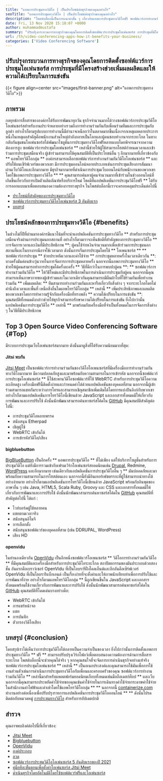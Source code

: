 ```yaml
---
title: "แอพการประชุมทางวิดีโอ | เป็นประโยชน์ต่อธุรกิจของคุณอย่างไร" 
seoTitle: "แอพการประชุมทางวิดีโอ | เป็นประโยชน์ต่อธุรกิจของคุณอย่างไร" 
description: "โพสต์บล็อกนี้เป็นการแนะนำสั้น ๆ เกี่ยวกับแอพการประชุมทางวิดีโอฟรี ซอฟต์แวร์การทำงานร่วมกันฟรีเหล่านี้มีคุณสมบัติที่หลากหลายสำหรับการประชุมกลุ่ม" 
date: Fri, 13 Nov 2020 15:18:07 +0000
author: muhammadmustafa
summary: "ปรับปรุงกระบวนการทางธุรกิจของคุณโดยการติดตั้งซอฟต์แวร์การประชุมโอเพ่นซอร์ส การประชุมที่มีโครงสร้างช่วยเพิ่มผลผลิตและให้ความได้เปรียบในการแข่งขัน" 
url: /th/video-conferencing-apps-how-it-benefits-your-business/
categories: ['Video Conferencing Software']
---
```


## ปรับปรุงกระบวนการทางธุรกิจของคุณโดยการติดตั้งซอฟต์แวร์การประชุมโอเพ่นซอร์ส การประชุมที่มีโครงสร้างช่วยเพิ่มผลผลิตและให้ความได้เปรียบในการแข่งขัน

{{< figure align=center src="images/first-banner.png" alt="แอพการประชุมทางวิดีโอ">}}


## ภาพรวม
กลยุทธ์การสื่อสารขององค์กรได้รับการพัฒนาทุกวัน ธุรกิจจำนวนมากได้วางซอฟต์แวร์การประชุมวิดีโอโอเพ่นซอร์สสำหรับงานประจำหลายอย่างรวมถึงการทำงานร่วมกันกับเพื่อนร่วมทีมและการประชุมกับลูกค้า อย่างไรก็ตามรูปแบบการทำงานนี้มีอำนาจเหนือกว่าในตลาดมากขึ้นเนื่องจากเหตุผลหลายประการ หนึ่งในเหตุผลสำคัญคือพนักงานส่วนใหญ่กำลังกลายเป็นโลกและผู้คนชอบทำงานจากระยะไกล ในทางกลับกันชุมชนโอเพ่นซอร์สได้พัฒนาโซลูชันการประชุมทางวิดีโอฟรีหลายแบบโดยพิจารณาจากความต้องการสูง ซอฟต์แวร์การประชุมโอเพ่นซอร์ส ** เหล่านี้ช่วยให้ผู้ใช้สามารถโฮสต์กำหนดเวลาและเข้าร่วมการประชุมเสมือนจริง ผู้เข้าร่วมสามารถใช้คุณสมบัติที่เป็นประโยชน์อื่น ๆ อีกมากมายที่เกี่ยวข้องกับ ** แอพโทรวิดีโอกลุ่ม ** องค์กรสามารถเลือกซอฟต์แวร์การทำงานร่วมกันวิดีโอโอเพ่นซอร์ส ** และปรับใช้บนเซิร์ฟเวอร์ของพวกเขา มีการประชุมออนไลน์หลายประเภทเช่นการประชุมเสียงการสัมมนาผ่านเว็บวิดีโอและอีกมากมาย
มีธุรกิจมากมายที่ดำเนินการประชุมเว็บออนไลน์กับพนักงานของพวกเขาโดยใช้แอพการประชุมทางวิดีโอ ** ** คุณสามารถค้นหาผู้คนจำนวนมากที่เข้าร่วมในช่วงออนไลน์ที่เกิดขึ้นเกี่ยวกับการเปิดตัวผลิตภัณฑ์หรือบริการใหม่ โชคดีที่แอปพลิเคชันการประชุมวิดีโอฟรี ** ได้รับการออกแบบมาเพื่อตอบสนองความต้องการทางธุรกิจ ในโพสต์บล็อกนี้เราจะครอบคลุมประเด็นต่อไปนี้
  * [][1][ประโยชน์ที่สำคัญของการประชุมทางวิดีโอ][2]
  * [ซอฟต์แวร์การประชุมทางวิดีโอโอเพ่นซอร์ส 3 อันดับแรก][3]
  * [บทสรุป][4]

## ประโยชน์หลักของการประชุมทางวิดีโอ {#benefits}
ในช่วงไม่กี่ปีที่ผ่านมาองค์กรมีแนวโน้มที่จะนำแอปพลิเคชันการประชุมทางวิดีโอ ** สำหรับการประชุมเสมือนจริงผ่านการประชุมนอกสถานที่ อย่างไรก็ตามเราจะเห็นข้อดีที่สำคัญของการประชุมทางวิดีโอ
** การจัดการเวลาและเงินที่มีประสิทธิภาพ **: ผู้คนใช้จ่ายเงินจำนวนมากเพื่อเข้าร่วมการประชุมนอกสถานที่และในบางกรณีอาจใช้เวลามาก ดังนั้นการเริ่มการประชุมโดยใช้ ** โอเพนซอร์ส ** ** ซอฟต์แวร์การประชุม ** ช่วยประหยัดเวลาและค่าใช้จ่าย
** การประชุมหลายครั้งในเวลาเดียวกัน **: บางครั้งมันค่อนข้างวุ่นวายในการจัดการการประชุมหลายครั้ง นอกจากนี้แอพการประชุมทางวิดีโอ ** ช่วยให้ผู้คนสามารถทำการประชุมได้ครั้งละครั้ง
** วิธีที่ดีกว่าในการพบปะผู้คน **: ** ซอฟต์แวร์การทำงานร่วมกันวิดีโอ ** ให้วิธีใหม่และมีประสิทธิภาพในการดำเนินการประชุมกับผู้คน นอกจากนี้คุณสามารถเห็นภาษากายของผู้เข้าร่วมและในเวลาเดียวกันคุณสามารถมีผืนผ้าใบที่ใช้ร่วมกันเพื่อทำงานร่วมกัน
** เพิ่มผลผลิต: ** ทีมสามารถทำงานร่วมกันและหารือเกี่ยวกับสิ่งต่าง ๆ จากระยะไกลโดยไม่คำนึงถึงเวลาและพื้นที่ เหนือสิ่งอื่นใดแอพโทรวิดีโอกลุ่ม ** เหล่านี้ ** เพิ่มประสิทธิภาพและผลผลิตของพวกเขาโดยการทำความรู้จักกับเครื่องมือที่ทรงพลัง
** ความได้เปรียบในการแข่งขัน **: คุณสมบัติทั้งหมดดังกล่าวช่วยให้ธุรกิจสามารถรักษาความได้เปรียบในการแข่งขัน ยิ่งไปกว่านั้นแอปพลิเคชันการประชุมวิดีโอ ** เหล่านี้ ** มาพร้อมกับเครื่องมือที่จำเป็นทั้งหมดในการจัดการสิ่งต่าง ๆ ในวิธีที่มีประสิทธิภาพ

## Top 3 Open Source Video Conferencing Software {#Top}
มีระบบการประชุมเว็บโอเพ่นซอร์สมากมาย ดังนั้นมาดูสิ่งที่ได้รับความนิยมมากที่สุด:

#### Jitsi พบกัน
[Jitsi Meet][5] เป็นซอฟต์แวร์การทำงานร่วมกันของวิดีโอโอเพนซอร์สที่มีเครื่องมือการทำงานร่วมกันทางวิดีโอมากมาย มีความปลอดภัยสูงและมาพร้อมกับความสามารถในการเข้ารหัส นอกจากนี้ซอฟต์แวร์การประชุมโอเพ่นซอร์ส ** นี้ใช้สะพานวิดีโอซอฟต์แวร์ที่ใช้ WebRTC สำหรับการประชุมวิดีโอความละเอียดสูง เครื่องมือฟรีนี้ติดตั้งง่ายและกำหนดค่าได้ด้วยแอปพลิเคชันของบุคคลที่สาม นอกจากนี้ผู้เข้าร่วมสามารถแชทกันระหว่างการโทรและสามารถเชิญสมาชิกเพิ่มเติมได้โดยการแบ่งปันลิงก์กับพวกเขา อย่างไรก็ตามแอปพลิเคชันการโทรวิดีโอนี้เขียนด้วย JavaScript และเอกสารทั้งหมดมีให้เกี่ยวกับการพัฒนาและการปรับใช้ ดังนั้นนักพัฒนาสามารถค้นหาซอร์สโค้ดใน [GitHub][6] มีคุณสมบัติสำคัญต่อไปนี้:
  * การประชุมวิดีโอหลายพรรค
  * สนับสนุน Etherpad
  * เชิญผู้ใช้
  * WebRTC เข้ากันได้
  * การเข้ารหัสวิดีโอ/เสียง

#### bigbluebutton
[BigBlueButton][7] เป็นอีกครั้ง ** แอพการประชุมวิดีโอ ** ที่ไม่เพียง แต่ให้บริการโซลูชั่นสำหรับการประชุมวิดีโอ แต่ยังมีการรวมเข้ากับเฟรมเวิร์กโอเพ่นซอร์สยอดนิยมเช่น [Drupal][8], Redmine, [WordPress][9] และอีกมากมาย เช่นเดียวกับแอปพลิเคชันการประชุมวิดีโออื่น ๆ ** มันปลอดภัยและมาพร้อมกับความสามารถในการโฮสต์ตนเอง นอกจากนี้ยังมีอินเทอร์เฟซตรรกะที่ผู้ใช้สามารถนำทางได้อย่างง่ายดาย อย่างไรก็ตามแอปพลิเคชันการโทรวิดีโอนี้เขียนด้วย JavaScript พร้อมกับอินพุตของภาษาอื่น ๆ เช่น Java, HTML5, Scala Ruby, Groovy และ CSS และเอกสารทั้งหมดมีให้เกี่ยวกับการพัฒนาและการปรับใช้ ดังนั้นนักพัฒนาสามารถค้นหาซอร์สโค้ดใน [GitHub][10] คุณสมบัติที่สำคัญต่อไปนี้ ได้แก่ :
  * ไวท์บอร์ดผู้ใช้หลายคน
  * แชทตามเวลาจริง
  * สนับสนุนอิโมจิ
  * การเลือกตั้ง
  * สนับสนุนซอฟต์แวร์ของบุคคลที่สาม (เช่น DDRUPAL, WordPress)
  * เสียง HD

#### openvidu
ในทำนองเดียวกัน [OpenVidu][11] เป็นอีกหนึ่งซอฟต์แวร์โอเพนซอร์ส ** วิดีโอการทำงานร่วมกันวิดีโอ ** ที่มีคุณสมบัติและเครื่องมือสำหรับการประชุมวิดีโอระยะไกล สถาปัตยกรรมของมันประกอบด้วยสองชั้น อันแรกคือเบราว์เซอร์ OpenVidu ที่เป็นไลบรารีฝั่งไคลเอ็นต์และอีกอันคือเซิร์ฟเวอร์ OpenVidu ที่เป็นไลบรารีแบ็กเอนด์ เป็นเรื่องง่ายที่จะตั้งค่าและให้ภาพนักเทียบท่าเพื่อการปรับใช้และการพัฒนาที่ง่าย อย่างไรก็ตามแอพโทรวิดีโอกลุ่ม ** นี้ถูกเขียนขึ้นใน JavaScript และเอกสารทั้งหมดพร้อมใช้งานเกี่ยวกับการพัฒนาและการปรับใช้ ดังนั้นนักพัฒนาสามารถค้นหาซอร์สโค้ดใน [GitHub][12] คุณสมบัติที่โดดเด่นบางอย่างคือ:
  * WebRTC เข้ากันได้
  * การแชร์หน้าจอ
  * แชท
  * การบันทึก
  * ตัวกรองวิดีโอเสียง

## บทสรุป {#conclusion}
โดยสรุปเราได้เห็นว่าการประชุมวิดีโอได้กลายเป็นความจำเป็นของเวลา ยิ่งไปกว่านั้นการติดตั้งแอพการประชุมทางวิดีโอ ** ฟรี ** สามารถปรับปรุงเวิร์กโฟลว์เพื่อตอบสนองความต้องการด้านการสื่อสารระยะไกล โพสต์บล็อกนี้จะช่วยคุณได้จริง ๆ หากคุณสนใจที่จะจัดการการดำเนินธุรกิจอย่างแท้จริง ซอฟต์แวร์การประชุมโอเพ่นซอร์ส ** เหล่านี้ ** เป็นอเนกประสงค์และคุณสามารถใช้มันเพื่อการใช้งานส่วนตัวเช่นการดำเนินการประชุมทางวิดีโอกับเพื่อนและครอบครัวของคุณ ซอฟต์แวร์การทำงานร่วมกันวิดีโอ ** เหล่านี้มาสำหรับแพลตฟอร์มยอดนิยมเกือบทั้งหมดเช่นมือถือเดสก์ท็อป ** และเว็บ นอกจากนี้คุณสามารถประหยัดค่าใช้จ่ายของคุณเช่นค่าใช้จ่ายในการเดินทางค่าใช้จ่ายกระดาษค่าใช้จ่ายในสำนักงานค่าไฟฟ้าและค่าเช่าโดยใช้แอพโทรวิดีโอกลุ่ม ** **
นอกจากนี้ [containerize.com][13] ทำงานอย่างต่อเนื่องเพื่อปรับปรุงรายการแอปพลิเคชันการประชุมวิดีโอออนไลน์ ** ** ดังนั้นโปรดติดต่อกับหมวดหมู่ [การประชุมทางวิดีโอ][14] สำหรับการอัปเดตปกติ

## สำรวจ
คุณอาจพบลิงค์ต่อไปนี้ที่เกี่ยวข้อง:
  * [Jitsi Meet][5]
  * [Bigbluebutton][7]
  * [OpenVidu][11]
  * [องค์ประกอบ][15]
  * [ลวด][16]
  * [ซอฟต์แวร์การประชุมวิดีโอโอเพ่นซอร์ส 5 อันดับแรกของปี 2021][17]
  * [คู่มือทีละขั้นตอนเพื่อตั้งค่าโอเพ่นซอร์ส Jitsi Meet][18]
  * [ดำเนินธุรกิจโดยอัตโนมัติโดยใช้ซอฟต์แวร์ฟรีและโอเพ่นซอร์ส][19]

  
[1]: #why
[2]: #benefits
[3]: #top
[4]: #conclusion
[5]: https://products.containerize.com/video-conferencing/jitsi
[6]: https://github.com/jitsi/jitsi-meet
[7]: https://products.containerize.com/video-conferencing/bigbluebutton
[8]: https://products.containerize.com/content-management/drupal/
[9]: https://products.containerize.com/blogging/wordpress/
[10]: https://github.com/bigbluebutton/bigbluebutton
[11]: https://products.containerize.com/video-conferencing/openvidu
[12]: https://github.com/OpenVidu/openvidu
[13]: https://www.containerize.com/
[14]: https://products.containerize.com/video-conferencing/
[15]: https://products.containerize.com/video-conferencing/element
[16]: https://products.containerize.com/video-conferencing/wire
[17]: https://blog.containerize.com/video-conferencing-software/top-5-open-source-video-conferencing-software-of-2021/
[18]: https://blog.containerize.com/video-conferencing-software/how-to-set-up-open-source-jitsi-meet/
[19]: https://blog.containerize.com/blogging/automate-business-operations-using-open-source-software/

